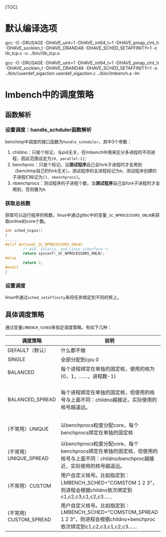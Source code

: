 [TOC]



# 默认编译选项

gcc -O -DRUSAGE -DHAVE_uint=1 -DHAVE_int64_t=1 -DHAVE_pmap_clnt_h -DHAVE_socklen_t -DHAVE_DRAND48 -DHAVE_SCHED_SETAFFINITY=1   -c lib_tcp.c -o ../bin//lib_tcp.o



gcc -O -DRUSAGE -DHAVE_uint=1 -DHAVE_int64_t=1 -DHAVE_pmap_clnt_h -DHAVE_socklen_t -DHAVE_DRAND48 -DHAVE_SCHED_SETAFFINITY=1   -o ../bin//userdef_sigaction userdef_sigaction.c ../bin//lmbench.a -lm

# lmbench中的调度策略

## 函数解析

### 设置调度：handle_schduler函数解析

benchmp中调度的接口函数为`handle_scheduler`，其中3个参数：

1. childno：只是个标记，与pid无关，在lmbench中用来区分多进程的不同进程，因此范围设定为`[0, parallel-1]`;
2. benchproc：只是个标记。当**测试程序**自己会fork子进程时才会用到（benchmp自己的fork无关）。测试程序的主进程标记为`0`，测试程序创建的子进程们标记为`[1, nbenchprocs]`。
3. nbenchprocs：测试程序的子进程个数，当**测试程序**自己会fork子进程时才会用到，否则置为`0`.
### 获取总核数

获取可以运行程序的核数，linux中通过glibc中的变量`_SC_NPROCESSORS_ONLN`来获取online的core个数。

``` c
int sched_ncpus()                                     
{                                                 
......
#elif defined(_SC_NPROCESSORS_ONLN)               
        /* AIX, Solaris, and Linux interface */   
        return sysconf(_SC_NPROCESSORS_ONLN);     
#else                                             
        return 1;                                 
#endif                                            
}                                         
```

### 设置调度
linux中通过`sched_setaffinity`来将任务绑定到不同的核上。


## 具体调度策略

通过变量`LMBENCH_SCHED`来指定调度策略。有如下几种：

| 调度策略               | 说明                                                         | 代码体现                                                     |
| ---------------------- | ------------------------------------------------------------ | ------------------------------------------------------------ |
| DEFAULT（默认）        | 什么都不做                                                   | 直接return 0                                                 |
| SINGLE                 | 全部分配到cpu 0                                              | cpu = 0                                                      |
| BALANCED               | 每个进程绑定在单独的固定核，使用的核为{0，1，……，进程数-1}   | cpu = childno                                                |
| BALANCED_SPREAD        | 每个进程绑定在单独的固定核，但使用的核号与上面不同：childno越接近，实际使用的核号越遥远。 | cpu = reverse_bits(childno);//返回值是入参的高低位对调的结果，比如共16个核，则0001返回1000,0011返回1100. |
| (不常用）UNIQUE        | 以benchprocs粒度分配core，每个benchprocs绑定在单独的固定核   | cpu = childno * (nbenchprocs + 1) + benchproc;               |
| (不常用）UNIQUE_SPREAD | 以benchprocs粒度分配core，每个benchprocs绑定在单独的固定核，但使用的核号与上面不同：childno/benchproc越接近，实际使用的核号越遥远。 | cpu = reverse_bits(childno * (nbenchprocs + 1) + benchproc); |
| (不常用）CUSTOM        | 用户自定义核号。比如指定到：LMBENCH_SCHED="COMSTOM 1 2 3"，则进程会根据childno依次绑定到c1,c2,c3,c1,c2,c3…… | cpu = custom(sched + strlen("CUSTOM"), childno);             |
| (不常用) CUSTOM_SPREAD | 用户自定义核号。比如指定到：LMBENCH_SCHED="COMSTOM_SPREAD 1 2 3"，则进程会根据childno+benchproc依次绑定到c1,c2,c3,c1,c2,c3…… | cpu = custom(sched + strlen("CUSTOM_SPREAD"),             childno * (nbenchprocs + 1) + benchproc); |



